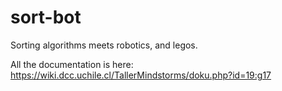 # sort-bot
Sorting algorithms meets robotics, and legos.

All the documentation is here: https://wiki.dcc.uchile.cl/TallerMindstorms/doku.php?id=19:g17
